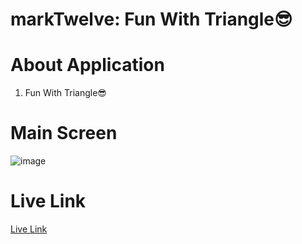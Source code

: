 # markTwelve: Fun With Triangle😎

# About Application

1. Fun With Triangle😎

# Main Screen

![image](https://res.cloudinary.com/debo7pflq/image/upload/v1662218387/github/Screenshot_1501_tpmqgj.png)

# Live Link

[Live Link](https://marktwelve-triangle-keshavgupta848101.netlify.app/)
